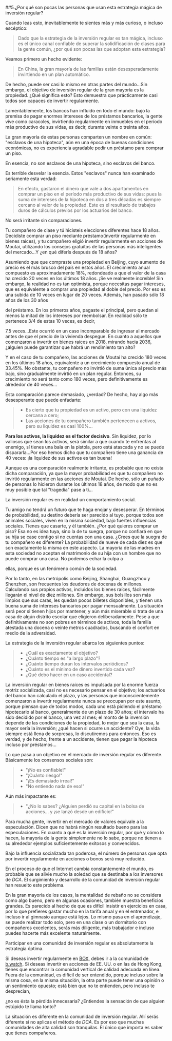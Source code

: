 ##5.¿Por qué son pocas las personas que usan esta estrategia mágica de inversión regular?

Cuando leas esto, inevitablemente te sientes más y más curioso, o incluso escéptico:

> Dado que la estrategia de la inversión regular es tan mágica, incluso es el único canal confiable de superar la solidificación de clases para la gente común, ¿por qué son pocas las que adoptan esta estrategia?

Veamos primero un hecho evidente:
>
> En China, la gran mayoría de las familias están desesperadamente invirtiendo en un plan automático.

De hecho, puede ser casi lo mismo en otras partes del mundo\...Sin embargo, el objetivo de inversión regular de la gran mayoría es la propiedad. ¿Qué significa esto? Esto demuestra que prácticamente casi todos son capaces de invertir regularmente.


Lamentablemente, los bancos han influido en todo el mundo: bajo la premisa de pagar enormes intereses de los préstamos bancarios, la gente vive como caracoles, invirtiendo regularmente en inmuebles en el período más productivo de sus vidas, es decir, durante veinte o treinta años.

La gran mayoría de estas personas comparten un nombre en común: \"esclavos de una hipoteca\", aún en una época de buenas condiciones económicas, no es experiencia agradable pedir un préstamo para comprar un piso.

En esencia, no son esclavos de una hipoteca, sino esclavos del banco.

Es terrible desvelar la esencia. Estos \"esclavos\" nunca han examinado seriamente esta verdad:

>En efecto, gastaron el dinero que vale a dos apartamentos en comprar un piso en el período más productivo de sus vidas: pues la suma de intereses de la hipoteca en dos a tres décadas es siempre cercano al valor de la propiedad. Este es el resultado de trabajos duros de cálculos previos por los actuarios del banco.

No será irritante sin comparaciones.


Tu compañero de clase y tú hicisteis elecciones diferentes hace 18 años. Decidiste comprar un piso mediante préstamo(invertir regularmente en bienes raíces), y tu compañero eligió invertir regularmente en acciones de Moutai, utilizando los consejos gratuitos de las personas más inteligentes del mercado\...Y ¿en qué diferís después de 18 años?

Asumiendo que que compraste una propiedad en Beijing, cuyo aumento de precio es el más brusco del país en estos años. El crecimiento anual compuesto es aproximadamente 18%, redondeado a que el valor de la casa ha crecido 20 veces en los últimos 18 años. ¡Se ve realmente increíble! Sin embargo, la realidad no es tan optimista, porque necesitas pagar intereses, que es equivalente a comprar una propiedad al doble del precio. Por eso es una subida de 10 veces en lugar de 20 veces. Además, han pasado sólo 18 años de los 30 años

del préstamo. En los primeros años, pagaste el principal, pero quedan al menos la mitad de los intereses por reembolsar. En realidad sólo te pertenece 3/4 de estas 10 veces, es decir,

7.5 veces\...Este ocurrió en un caso incomparable de ingresar al mercado antes de que el precio de la vivienda despegue. En cuanto a aquellos que comenzaron a invertir en bienes raíces en 2018, mirando hacia 2036, ¿alguien puede garantizar que habrá un rendimiento tan alto?

Y en el caso de tu compañero, las acciones de Moutai ha crecido 180 veces en los últimos 18 años, equivalente a un crecimiento compuesto anual de 33.45%. No obstante, tu compañero no invirtió de suma única al precio más bajo, sino gradualmente invirtió en un plan regular. Entonces, su crecimiento no será tanto como 180 veces, pero definitivamente es alrededor de 40 veces\...

Esta comparación parece demasiado, ¿verdad? De hecho, hay algo más desesperante que puede enfadarte:

>- Es cierto que tu propiedad es un activo, pero con una liquidez cercana a cero;
>- Las acciones de tu compañero también pertenecen a activos, pero su liquidez es casi 100%\...

**Para los activos, la liquidez es el factor decisivo**. Sin liquidez, por lo valiosos que sean los activos, será similar a que cuando te enfrentas al enemigo, sí tienes una bala en la pistola, pero está atascada y no se puede dispararla\...Por eso hemos dicho que tu compañero tiene una ganancia de 40 veces: ¡la liquidez de sus activos es tan buena!


Aunque es una comparación realmente irritante, es probable que no exista dicha comparación, ya que la mayor probabilidad es que tu compañero no invirtió regularmente en las acciones de Moutai. De hecho, sólo un puñado de personas lo hicieron durante los últimos 18 años, de modo que no es muy posible que tal \"tragedia\" pase a ti\...

La inversión regular es en realidad un comportamiento social.

Tu amigo no tendrá un futuro que te haga enojar y desesperar. En términos de probabilidad, su destino debería ser parecido al tuyo, porque todos son animales sociales, viven en la misma sociedad, bajo fuertes influencias sociales. Tienes que casarte, y él también. ¿Por qué quieres comprar un piso? Esa no es idea tuya, sino la de tu suegra, porque no confiará en que su hija se case contigo si no cuentas con una casa. ¿Crees que la suegra de tu compañero es diferente? La probabilidad de nueve de cada diez es que son exactamente la misma en este aspecto. La mayoría de las madres en esta sociedad no aceptan el matrimonio de su hija con un hombre que no puede comprar una casa. No podemos echar la culpa a

ellas, porque es un fenómeno común de la sociedad.

Por lo tanto, en las metrópolis como Beijing, Shanghai, Guangzhou y Shenzhen, son frecuentes los deudores de docenas de millones. Calculando sus propios activos, incluidos los bienes raíces, fácilmente llegarán el nivel de diez millones. Sin embargo, sus bolsillos son más limpios que sus caras, les quedan pocos billetes disponibles, y tienen una buena suma de intereses bancarios por pagar mensualmente. La situación será peor si tienen hijos por mantener, y aún más miserable si trata de una casa de algún distrito escolar que eligieron deliberadamente. Pese a que definitivamente no son pobres en términos de activos, toda la familia atestada una docena o veinte metros cuadrados, buscando el confort en medio de la adversidad.

La estrategia de la inversión regular abarca los siguientes puntos:

>- ¿Cuál es exactamente el objetivo?
>- ¿Cuánto tiempo es "a largo plazo"?
>- ¿Cuánto tiempo duran los intervalos periódicos?
>- ¿Cuánto es el mínimo de dinero invertido cada vez?
>- ¿Qué debo hacer en un caso accidental?

La inversión regular en bienes raíces es impulsada por la enorme fuerza motriz socializada, casi no es necesario pensar en el objetivo; los actuarios del banco han calculado el plazo, y las personas que inconscientemente comenzaron a invertir regularmente nunca se preocupan por este asunto, porque piensan que de todos modos, cada uno está pidiendo el préstamo hipotecario al banco, generalmente de un plazo de 30 años; el intervalo ha sido decidido por el banco, una vez al mes; el monto de la inversión depende de las condiciones de la propiedad, lo mejor que sea la casa, la mayor sería la inversión; ¿qué hacen si ocurre un accidente? Oye, la vida siempre está llena de sorpresas, lo discutiremos para entonces. Eso es verdad, y de hecho, frente a un accidente, tienen que pagar la hipoteca incluso por préstamos\...

Lo que pasa a un objetivo en el mercado de inversión regular es diferente. Básicamente los consensos sociales son:

>- \"¡No es confiable!\"
>- "¡Cuánto riesgo!"
>- \"¡Es demasiado irreal!\"
>- \"No entiendo nada de eso!\" 

Aún más impactante es:

>- \"¿No lo sabes? ¿Alguien perdió su capital en la bolsa de acciones\... y ¡se lanzó desde un edificio!\"

Para mucha gente, invertir en el mercado de valores equivale a la especulación. Dicen que no habrá ningún resultado bueno para las especulaciones. En cuanto a qué es la inversión regular, por qué y cómo lo hacen, la mayoría de la gente simplemente no lo sabe, porque no tienen a su alrededor ejemplos suficientemente exitosos y convencidos.

Bajo la influencia socializada tan poderosa, el número de personas que opta por invertir regularmente en acciones o bonos será muy reducido.

En el proceso de que el Internet cambia constantemente el mundo, es probable que se alivie mucho la soledad que se destinaba a los inversores de *DCA*. El surgimiento y desarrollo de la comunidad de inversión regular han resuelto este problema.

En la gran mayoría de los casos, la mentalidad de rebaño no se considera como algo bueno, pero en algunas ocasiones, también muestra beneficios grandes. Es parecido al hecho de que es difícil insistir en ejercicios en casa, por lo que prefieres gastar mucho en la tarifa anual y en el entrenador, e incluso ir al gimnasio aunque está lejos. Lo mismo pasa en el aprendizaje, se puede realizar todo solo, pero en una clase o un dormitorio con compañeros excelentes, serás más diligente, más trabajador e incluso puedes hacerte más excelente naturalmente.

Participar en una comunidad de inversión regular es absolutamente la estrategia óptima.

Si deseas invertir regularmente en [BOX](https://b.watch/), debes ir a la comunidad de [b.watch](https://b.watch/). Si deseas invertir en acciones de EE. UU. o en las de Hong Kong, tienes que encontrar la comunidad vertical de calidad adecuada en línea. Fuera de la comunidad, es difícil de ser entendido, porque incluso sobre la misma cosa, en la misma situación, la otra parte puede tener una opinión o un sentimiento opuesto; está bien que no te entienden, pero incluso te desprecian,

¿no es ésta la pérdida innecesaria? ¿Entiendes la sensación de que alguien estúpido te llama tonto?

La situación es diferente en la comunidad de inversión regular. Allí serás diferente si no aplicas el método de *DCA*. Es por eso que muchas comunidades de alta calidad son tranquilas. El único que importa es saber que tienes compañeros.